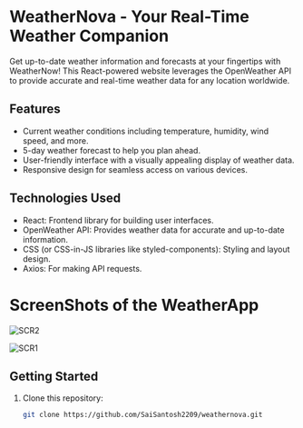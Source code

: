 # WeatherNova - Your Real-Time Weather Companion

Get up-to-date weather information and forecasts at your fingertips with WeatherNow! This React-powered website leverages the OpenWeather API to provide accurate and real-time weather data for any location worldwide.


## Features

- Current weather conditions including temperature, humidity, wind speed, and more.
- 5-day weather forecast to help you plan ahead.
- User-friendly interface with a visually appealing display of weather data.
- Responsive design for seamless access on various devices.

## Technologies Used

- React: Frontend library for building user interfaces.
- OpenWeather API: Provides weather data for accurate and up-to-date information.
- CSS (or CSS-in-JS libraries like styled-components): Styling and layout design.
- Axios: For making API requests.

# ScreenShots of the WeatherApp 

![SCR2](https://github.com/SaiSantosh2209/WeatherNova/assets/83724995/fb70e63a-01cb-4ef9-8898-00dca237687a)

![SCR1](https://github.com/SaiSantosh2209/WeatherNova/assets/83724995/09dd1601-24c0-4fec-88be-a5cc38e5fcc1)



## Getting Started

1. Clone this repository:
   ```bash
   git clone https://github.com/SaiSantosh2209/weathernova.git
